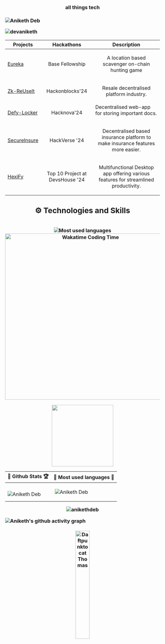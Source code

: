 <h3 align = "center"> all things tech <h3/>
  
![Aniketh Deb](https://user-images.githubusercontent.com/10498744/210012254-234538ff-d198-48aa-8964-37e6fd45d227.gif)


<p align="left"> <img src="https://komarev.com/ghpvc/?username=devaniketh&label=Profile%20views&color=0e75b6&style=flat" alt="devaniketh" /> </p>

|  Projects|Hackathons|Description|
|-----------|---------|---------|
|[Eureka](https://github.com/devaniketh/Eureka)| <p align="center"> Base Fellowship </p> | <p align="center">A location based scavenger on-chain hunting game </p> |
|[Zk-ReUseIt](https://github.com/devaniketh/Zk-ReUseIt)| <p align="center">   Hackonblocks'24  </p> | <p align="center">  Resale decentralised platform industry. </p> |
|[Defy-Locker](https://github.com/devaniketh/Hacknova)|<p align="center">Hacknova'24  </p> | Decentralised web-app for storing important docs.  </p>|
| [SecureInsure](https://github.com/devaniketh/SecureInsure) | <p align="center"> HackVerse '24   </p> |<p align="center">  Decentralised based insurance platform to make insurance features more easier.|
| [HexiFy](https://github.com/devaniketh/HexiFy) | <p align="center">Top 10 Project at DevsHouse '24  </p> |<p align="center">  Multifunctional Desktop app offering various features for streamlined productivity. </p> |


<div align="center">
  <h2>⚙️ Technologies and Skills</h2>
  <br>
  

  <img src="https://github-readme-stats.vercel.app/api/top-langs/?username=devaniketh&theme=radical&langs_count=10&card_width=540&layout=compact" alt="Most used languages">
  <br>
  <a href="https://wakatime.com/@devaniketh" target="_blank">
    <img src="https://github-readme-stats.vercel.app/api/wakatime?username=devaniketh&theme=radical&layout=compact" alt="Wakatime Coding Time" width="540px">
  </a>
  <br>
</div>
<p align='center'>
<img src="https://media.giphy.com/media/TEnXkcsHrP4YedChhA/giphy.gif" width="200" height="200" frameBorder="0" class="giphy-embed" allowFullScreen></img></p>








<div align="center">

|🎯 Github Stats 🏆| 🎯 Most used languages 🔭|
|----------------------------------|----------------------------|
|<p><img align="left" src="https://github-readme-stats.vercel.app/api?username=devaniketh&include_all_commits=true&count_private=true&show_icons=true&line_height=20&title_color=7A7ADB&icon_color=2234AE&text_color=D3D3D3&bg_color=0,000000,130F40" alt="Aniketh Deb"  /></p> | <p>&nbsp;<img align="center" src="https://github-readme-stats.vercel.app/api/top-langs?username=devaniketh&show_icons=true&locale=en&layout=compact&title_color=7A7ADB&icon_color=2234AE&text_color=D3D3D3&bg_color=0,000000,130F40" alt="Aniketh Deb" /></p> |
</div>


<div align="center">
  <p><img align="center" src="https://nirzak-streak-stats.vercel.app?user=devaniketh&theme=blue-navy&border_radius=3.9" alt="anikethdeb" /></p>
</div>


![Aniketh's github activity graph](https://github-readme-activity-graph.vercel.app/graph?username=devaniketh&bg_color=000000&color=ffffff&line=c600ff&point=ffffff&area=true&hide_border=true)



<h3 align="center">
  <img src="https://octodex.github.com/images/daftpunktocat-thomas.gif" alt="Daftpunktocat Thomas" width="30%" height="auto">
</h3>

